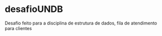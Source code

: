 # desafioUNDB
Desafio feito para a disciplina de estrutura de dados, fila de atendimento para clientes
